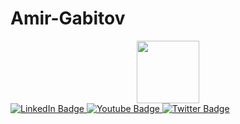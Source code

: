 # Amir-Gabitov

        
<div id="header" align="center">
  <img src="https://i.giphy.com/media/v1.Y2lkPTc5MGI3NjExcmZpNHpiZDZycG5peWM2MjFlbTNvbzMzbXViOXY3cW16MHo0bWd0ZCZlcD12MV9pbnRlcm5hbF9naWZfYnlfaWQmY3Q9cw/6FT3QE3AJMfwJDZBNr/giphy.gif" width="100"/>
</div>

<div id="badges">
  <a href="your-linkedin-URL">
    <img src="https://img.shields.io/badge/LinkedIn-blue?style=for-the-badge&logo=linkedin&logoColor=white" alt="LinkedIn Badge"/>
  </a>
  <a href="your-youtube-URL">
    <img src="https://img.shields.io/badge/YouTube-red?style=for-the-badge&logo=youtube&logoColor=white" alt="Youtube Badge"/>
  </a>
  <a href="your-twitter-URL">
    <img src="https://img.shields.io/badge/Twitter-blue?style=for-the-badge&logo=twitter&logoColor=white" alt="Twitter Badge"/>
  </a>
</div>
